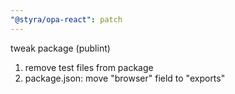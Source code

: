 ```yaml
---
"@styra/opa-react": patch
---
```


tweak package (publint)

1. remove test files from package
2. package.json: move "browser" field to "exports"
